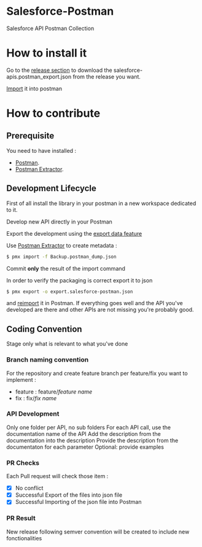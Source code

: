 # Salesforce-Postman
Salesforce API Postman Collection

# How to install it

Go to the [release section](https://github.com/scolladon/Salesforce-Postman/releases) to download the salesforce-apis.postman_export.json from the release you want.

[Import](https://learning.postman.com/docs/postman/collections/data-formats/#importing-postman-data) it into postman

# How to contribute
## Prerequisite
You need to have installed :
- [Postman](https://learning.postman.com/docs/postman/launching-postman/installation-and-updates/).
- [Postman Extractor](https://github.com/pozil/postman-extractor).

## Development Lifecycle

First of all install the library in your postman in a new workspace dedicated to it.

Develop new API directly in your Postman

Export the development using the [export data feature](https://learning.postman.com/docs/postman/collections/data-formats/#data-dumps)

Use [Postman Extractor](https://github.com/pozil/postman-extractor) to create metadata :
```bash
$ pmx import -f Backup.postman_dump.json
```
Commit **only** the result of the import command

In order to verify the packaging is correct export it to json
```bash
$ pmx export -o export.salesforce-postman.json
```
and [reimport](https://learning.postman.com/docs/postman/collections/data-formats/#importing-postman-data) it in Postman.
If everything goes well and the API you've developed are there and other APIs are not missing you're probably good.

## Coding Convention

Stage only what is relevant to what you've done

### Branch naming convention
For the repository and create feature branch per feature/fix you want to implement :
- feature : feature/*feature name*
- fix : fix/*fix name*

### API Development
Only one folder per API, no sub folders
For each API call, use the documentation name of the API
Add the description from the documentation into the description
Provide the description from the documentaton for each parameter
Optional: provide examples

### PR Checks
Each Pull request will check those item :
- [X] No conflict
- [X] Successful Export of the files into json file
- [X] Successful Importing of the json file into Postman
### PR Result
New release following semver convention will be created to include new fonctionalities
